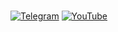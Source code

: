 # 
[![Telegram](https://img.shields.io/badge/-Telegram-090909?style=for-the-badge&logo=telegram&logoColor=27A0D9)](https://t.me/hdhdh4226ru_official)
[![YouTube](https://img.shields.io/badge/-YouTube-090909?style=for-the-badge&logo=YouTube&logoColor=FF0000)](https://www.youtube.com/@hdhdh4226ru_official)
